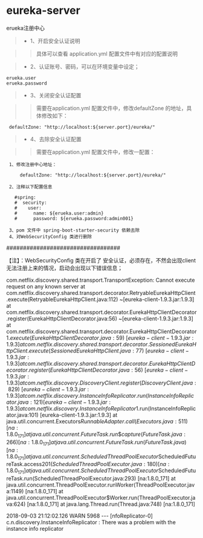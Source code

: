 # eureka-server
erueka注册中心

> * 1、开启安全认证说明

>   >  具体可以查看 application.yml 配置文件中有对应的配置说明

> * 2、认证账号、密码，可以在环境变量中设定；
```
erueka.user
erueka.password
```


> * 3、关闭安全认证配置

>   > 需要在application.yml  配置文件中，修改defaultZone 的地址，具体修改如下：
```
 defaultZone: "http://localhost:${server.port}/eureka/"
```

> * 4、去除安全认证配置

>   > 需要在application.yml  配置文件中，修改一配置：
```
 1、修改注册中心地址：
 
     defaultZone: "http://localhost:${server.port}/eureka/"
     
 2、注释以下配置信息
 
   #spring:
   #  security:
   #    user:
   #      name: ${erueka.user:admin}
   #      password: ${erueka.password:admin001} 
   
 3、pom 文件中 spring-boot-starter-security 依赖去除
 4、对WebSecurityConfig 类进行删除
```

##################################

【注】：WebSecurityConfig 类在开启了 安全认证，必须存在，不然会出现client 无法注册上来的情况，启动会出现以下错误信息；

com.netflix.discovery.shared.transport.TransportException: Cannot execute request on any known server
	at com.netflix.discovery.shared.transport.decorator.RetryableEurekaHttpClient.execute(RetryableEurekaHttpClient.java:112) ~[eureka-client-1.9.3.jar:1.9.3]
	at com.netflix.discovery.shared.transport.decorator.EurekaHttpClientDecorator.register(EurekaHttpClientDecorator.java:56) ~[eureka-client-1.9.3.jar:1.9.3]
	at com.netflix.discovery.shared.transport.decorator.EurekaHttpClientDecorator$1.execute(EurekaHttpClientDecorator.java:59) ~[eureka-client-1.9.3.jar:1.9.3]
	at com.netflix.discovery.shared.transport.decorator.SessionedEurekaHttpClient.execute(SessionedEurekaHttpClient.java:77) ~[eureka-client-1.9.3.jar:1.9.3]
	at com.netflix.discovery.shared.transport.decorator.EurekaHttpClientDecorator.register(EurekaHttpClientDecorator.java:56) ~[eureka-client-1.9.3.jar:1.9.3]
	at com.netflix.discovery.DiscoveryClient.register(DiscoveryClient.java:829) ~[eureka-client-1.9.3.jar:1.9.3]
	at com.netflix.discovery.InstanceInfoReplicator.run(InstanceInfoReplicator.java:121) [eureka-client-1.9.3.jar:1.9.3]
	at com.netflix.discovery.InstanceInfoReplicator$1.run(InstanceInfoReplicator.java:101) [eureka-client-1.9.3.jar:1.9.3]
	at java.util.concurrent.Executors$RunnableAdapter.call(Executors.java:511) [na:1.8.0_171]
	at java.util.concurrent.FutureTask.run$$$capture(FutureTask.java:266) [na:1.8.0_171]
	at java.util.concurrent.FutureTask.run(FutureTask.java) [na:1.8.0_171]
	at java.util.concurrent.ScheduledThreadPoolExecutor$ScheduledFutureTask.access$201(ScheduledThreadPoolExecutor.java:180) [na:1.8.0_171]
	at java.util.concurrent.ScheduledThreadPoolExecutor$ScheduledFutureTask.run(ScheduledThreadPoolExecutor.java:293) [na:1.8.0_171]
	at java.util.concurrent.ThreadPoolExecutor.runWorker(ThreadPoolExecutor.java:1149) [na:1.8.0_171]
	at java.util.concurrent.ThreadPoolExecutor$Worker.run(ThreadPoolExecutor.java:624) [na:1.8.0_171]
	at java.lang.Thread.run(Thread.java:748) [na:1.8.0_171]
 
2018-09-03 21:12:02.126  WARN 5968 --- [nfoReplicator-0] c.n.discovery.InstanceInfoReplicator     : There was a problem with the instance info replicator
